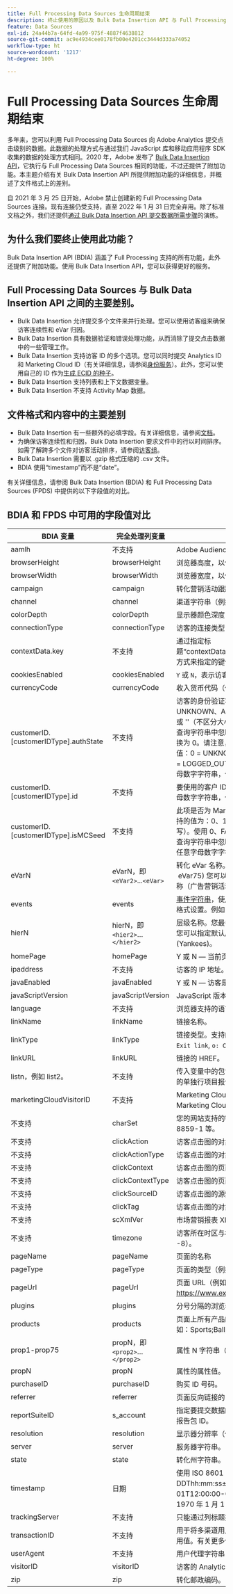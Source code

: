 ```yaml
---
title: Full Processing Data Sources 生命周期结束
description: 终止使用的原因以及 Bulk Data Insertion API 与 Full Processing Data Sources 之间的对比。
feature: Data Sources
exl-id: 24a44b7a-64fd-4a99-975f-4887f4638812
source-git-commit: ac9e4934cee0178fb00e4201cc3444d333a74052
workflow-type: ht
source-wordcount: '1217'
ht-degree: 100%

---
```


# Full Processing Data Sources 生命周期结束

多年来，您可以利用 Full Processing Data Sources 向 Adobe Analytics 提交点击级别的数据。此数据的处理方式与通过我们 JavaScript 库和移动应用程序 SDK 收集的数据的处理方式相同。2020 年，Adobe 发布了 [Bulk Data Insertion API](https://www.adobe.io/apis/experiencecloud/analytics/docs.html#!AdobeDocs/analytics-2.0-apis/master/bdia.md)，它执行与 Full Processing Data Sources 相同的功能，不过还提供了附加功能。本主题介绍有关 Bulk Data Insertion API 所提供附加功能的详细信息，并概述了文件格式上的差别。

自 2021 年 3 月 25 日开始，Adobe 禁止创建新的 Full Processing Data Sources 连接。现有连接仍受支持，直至 2022 年 1 月 31 日完全弃用。除了标准文档之外，我们还提供[通过 Bulk Data Insertion API 提交数据所需步骤](https://adobe.ly/aabdia)的演练。

## 为什么我们要终止使用此功能？

Bulk Data Insertion API (BDIA) 涵盖了 Full Processing 支持的所有功能，此外还提供了附加功能。使用 Bulk Data Insertion API，您可以获得更好的服务。

## Full Processing Data Sources 与 Bulk Data Insertion API 之间的主要差别。

* Bulk Data Insertion 允许提交多个文件来并行处理。您可以使用访客组来确保访客连续性和 eVar 归因。
* Bulk Data Insertion 具有数据验证和错误处理功能，从而消除了提交点击数据中的一些管理工作。
* Bulk Data Insertion 支持访客 ID 的多个选项。您可以同时提交 Analytics ID 和 Marketing Cloud ID（有关详细信息，请参阅[身份服务](https://experienceleague.adobe.com/docs/id-service/using/home.html?lang=zh-Hans)）。此外，您可以使用自己的 ID 作为[生成 ECID 的种子](https://www.adobe.io/apis/experiencecloud/analytics/docs.html#!AdobeDocs/analytics-2.0-apis/master/bdia.md#customer-id-and-experience-cloud-visitor-id-seeds)。
* Bulk Data Insertion 支持列表和上下文数据变量。
* Bulk Data Insertion 不支持 Activity Map 数据。

## 文件格式和内容中的主要差别

* Bulk Data Insertion 有一些额外的必填字段。有关详细信息，请参阅[文档](https://www.adobe.io/apis/experiencecloud/analytics/docs.html#!AdobeDocs/analytics-2.0-apis/master/bdia.md)。
* 为确保访客连续性和归因，Bulk Data Insertion 要求文件中的行以时间排序。如需了解跨多个文件对访客活动排序，请参阅[访客组](https://www.adobe.io/apis/experiencecloud/analytics/docs.html#!AdobeDocs/analytics-2.0-apis/master/bdia.md#visitor-groups)。
* Bulk Data Insertion 需要以 .gzip 格式压缩的 .csv 文件。
* BDIA 使用“timestamp”而不是“date”。

有关详细信息，请参阅 Bulk Data Insertion (BDIA) 和 Full Processing Data Sources (FPDS) 中提供的以下字段值的对比。

## BDIA 和 FPDS 中可用的字段值对比

| BDIA 变量 | 完全处理列变量 | 描述 |
| --- | --- | --- |
| aamlh | 不支持 | Adobe Audience Manager 位置提示。 |
| browserHeight | browserHeight | 浏览器高度，以像素为单位（例如，768） |
| browserWidth | browserWidth | 浏览器宽度，以像素为单位（例如，1024） |
| campaign | campaign | 转化营销活动跟踪代码 |
| channel | channel | 渠道字符串（例如，体育专栏） |
| colorDepth | colorDepth | 显示器颜色深度，以位为单位（例如，24） |
| connectionType | connectionType | 访客的连接类型（LAN 或调制解调器） |
| contextData.key | 不支持 | 通过指定标题“contextData.product”或“contextData.color”的方式来指定的键值对。 |
| cookiesEnabled | cookiesEnabled | `Y` 或 `N`，表示访客是否支持第一方会话 Cookie |
| currencyCode | currencyCode | 收入货币代码（例如，`USD`） |
| customerID.[customerIDType].authState | 不支持 | 访客的身份验证状态。支持的值为：0、1、2、UNKNOWN、AUTHENTICATED、LOGGED_OUT 或 &#39;&#39;（不区分大小写）。两个连续的单引号 (&#39;&#39;) 会从查询字符串中忽略该值，这会在发生点击操作时转换为 0。请注意，支持的 authState 数值表示以下值：0 = UNKNOWN，1 = AUTHENTICATED，2 = LOGGED_OUT。customerIDType 可以是任意字母数字字符串，但应视为区分大小写。 |
| customerID.[customerIDType].id | 不支持 | 要使用的客户 ID。customerIDType 可以是任意字母数字字符串，但应视为区分大小写。 |
| customerID.[customerIDType].isMCSeed | 不支持 | 此项是否为 Marketing Cloud 访客 ID 的种子。支持的值为：0、1、TRUE、FALSE、&#39;&#39;（不区分大小写）。使用 0、FALSE 或两个连续的单引号 (&#39;&#39;) 会从查询字符串中忽略该值。customerIDType 可以是任意字母数字字符串，但应视为区分大小写。 |
| eVarN | eVarN，即 `<eVar2>`...`<eVar>` | 转化 eVar 名称。您最多可有 75 个 eVar (eVar1 - eVar75) 您可以指定 eVar 名称 (eVar12) 或友好名称（广告营销活动 3）。 |
| events | events | [事件字符串](https://experienceleague.adobe.com/docs/analytics/implementation/vars/page-vars/events/event-serialization.html#vars?lang=zh-Hans)，使用与 s.events 变量相同的语法进行格式设置。例如：scAdd,event1,event7 |
| hierN | hierN，即 `<hier2>`…`</hier2>` | 层级名称。您最多可有 5 个层级 (hier1 - hier5）。您可以指定默认层级名称 `hier2` 或友好名称 (Yankees)。 |
| homePage | homePage | Y 或 N — 当前页面是否为访客的主页。 |
| ipaddress | 不支持 | 访客的 IP 地址。 |
| javaEnabled | javaEnabled | Y 或 N — 访客是否已启用 Java。 |
| javaScriptVersion | javaScriptVersion | JavaScript 版本（例如 1.3）。 |
| language | 不支持 | 浏览器支持的语言。例如：`en-us`。 |
| linkName | linkName | 链接名称。 |
| linkType | linkType | 链接类型。支持的值包括： `d: Download link`, `e: Exit link`, `o: Custom link`。 |
| linkURL | linkURL | 链接的 HREF。 |
| listn，例如 list2。 | 不支持 | 传入变量中的包含分隔的值列表，然后作为报告中的单独行项目报告 |
| marketingCloudVisitorID | 不支持 | Marketing Cloud ID。请参阅[访客识别](https://experienceleague.adobe.com/docs/id-service/using/home.html#id-service-api?lang=zh-Hans)和 Marketing Cloud 访客 ID 服务 |
| 不支持 | charSet | 您的网站支持的字符集。例如，UTF-8、ISO-8859-1 等。 |
| 不支持 | clickAction | 访客点击图的对象标识符 (oid) |
| 不支持 | clickActionType | 访客点击图的对象标识符类型 (oidt) |
| 不支持 | clickContext | 访客点击图的页面标识符 (pid) |
| 不支持 | clickContextType | 访客点击图的页面标识符类型 (pidt) |
| 不支持 | clickSourceID | 访客点击图的源索引 (oi) |
| 不支持 | clickTag | 访客点击图的对象标记名称 (ot) |
| 不支持 | scXmlVer | 市场营销报表 XML 请求版本号（例如 1.0）。 |
| 不支持 | timezone | 访客所在时区与格林威治时间的小时差（例如 -8）。 |
| pageName | pageName | 页面的名称 |
| pageType | pageType | 页面的类型（例如，“错误页面”）。 |
| pageUrl | pageUrl | 页面 URL（例如，https://www.example.com/index.html）。 |
| plugins | plugins | 分号分隔的浏览器插件名称列表。 |
| products | products | 页面上所有产品的列表。使用逗号分隔产品。例如：Sports;Ball;1;5.95,Toys; Top;1:1.99。 |
| prop1-prop75 | propN，即 `<prop2>`…`</prop2>` | 属性 N 字符串（例如，体育专栏）。 |
| propN | propN | 属性的属性值。 |
| purchaseID | purchaseID | 购买 ID 号码。 |
| referrer | referrer | 页面反向链接的 URL。 |
| reportSuiteID | s_account | 指定要提交数据的报表包。应使用逗号来分隔多个报告包 ID。 |
| resolution | resolution | 显示器分辨率（例如 1024x768）。 |
| server | server | 服务器字符串。 |
| state | state | 转化州字符串。 |
| timestamp | 日期 | 使用 ISO 8601 日期格式 YYYY-MM-DDThh:mm:ss±UTC_offset（例如，2021-09-01T12:00:00-07:00），或者 Unix 时间格式（自 1970 年 1 月 1 日以来经过的秒数）。 |
| trackingServer | 不支持 | 只能通过列标题提供。 |
| transactionID | 不支持 | 用于将多渠道用户活动绑定在一起作报告之用的公用值。有关更多信息，请参阅[数据源用户指南](https://experienceleague.adobe.com/docs/analytics/import/data-sources/datasrc-home.html#data-sources?lang=zh-Hans)。 |
| userAgent | 不支持 | 用户代理字符串 |
| visitorID | visitorID | 访客的 Analytics ID。请参阅[访客识别](https://experienceleague.adobe.com/docs/id-service/using/home.html?lang=zh-Hans)。 |
| zip | zip | 转化邮政编码。 |
